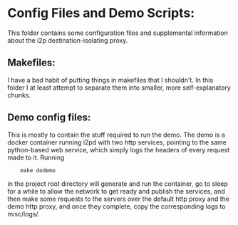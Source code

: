 Config Files and Demo Scripts:
==============================

This folder contains some configuration files and supplemental information about
the i2p destination-isolating proxy.

Makefiles:
----------

I have a bad habit of putting things in makefiles that I shouldn't. In this
folder I at least attempt to separate them into smaller, more self-explanatory
chunks.

Demo config files:
------------------

This is mostly to contain the stuff required to run the demo. The demo is a
docker container running i2pd with two http services, pointing to the same
python-based web service, which simply logs the headers of every request made
to it. Running

        make dodemo

in the project root directory will generate and run the container, go to sleep
for a while to allow the network to get ready and publish the services, and then
make some requests to the servers over the default http proxy and the demo http
proxy, and once they complete, copy the corresponding logs to misc/logs/.
